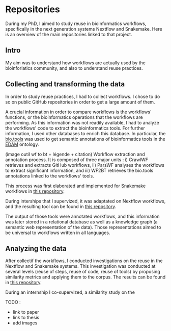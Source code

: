 # Repositories

During my PhD, I aimed to study reuse in bioinformatics workflows, specifically in the next generation systems Nextflow and Snakemake. Here is an overview of the main repositories linked to that project.

## Intro

My aim was to understand how workflows are actually used by the bioinforlatics community, and also to understand reuse practices.

## Collecting and transforming the data

In order to study reuse practices, I had to collect workflows.
I chose to do so on public GitHub repositories in order to get a large amount of them.

A crucial information in order to compare workflows is the workflows' functions, or the bioinformatics operations that the workflows are performing.
As this information was not readily available, I had to analyze the workflows' code to extract the bioinformatics tools. For further information, I used other databases to enrich this database. In particular, the [bio.tools](https://bio.tools/) was used to get semantic annotations of bioinformatics tools in the [EDAM](https://edamontology.org/EDAM.owl) ontology. 


(image outil wf to bt + légende + citation)
Workflow extraction and annotation process. It is composed of three major units : i) CrawlWF retrieves and extracts GitHub workflows, ii) ParsWF analyses the workflows to extract significant information, and iii) WF2BT retrieves the bio.tools annotations linked to the workflows' tools.

This process was first elaborated and implemented for Snakemake workflows in 
[this repository](https://github.com/mdjaffardjy/Snakemake_workflow_analysis).

During interships that I supervized, it was adaptated on Nextflow workflows, and the resulting tool can be found in [this repository](https://github.com/mdjaffardjy/AnalyseDonneesNextflow).

The output of those tools were annotated workflows, and this information was later stored in a relational database as well as a knowledge graph (a semantic web representation of the data). Those representations aimed to be universal to workflows written in all languages.

## Analyzing the data

After collectif the workflows, I conducted investigations on the reuse in the Nextflow and Snakemake systems. 
This investigation was conducted at several levels (reuse of steps, reuse of code, reuse of tools) by proposing similarity metrics and applying them to the corpus.
The results can be found in [this repository](https://github.com/mdjaffardjy/Reuse_in_processes).

During an internship I co-supervized, a similarity study on the 




TODO :
- link to paper
- link to thesis
- add images

